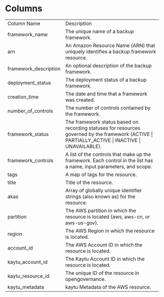 # Columns  

<table>
	<tr><td>Column Name</td><td>Description</td></tr>
	<tr><td>framework_name</td><td>The unique name of a backup framework.</td></tr>
	<tr><td>arn</td><td>An Amazon Resource Name (ARN) that uniquely identifies a backup framework resource.</td></tr>
	<tr><td>framework_description</td><td>An optional description of the backup framework.</td></tr>
	<tr><td>deployment_status</td><td>The deployment status of a backup framework.</td></tr>
	<tr><td>creation_time</td><td>The date and time that a framework was created.</td></tr>
	<tr><td>number_of_controls</td><td>The number of controls contained by the framework.</td></tr>
	<tr><td>framework_status</td><td>The framework status based on recording statuses for resources governed by the framework (ACTIVE | PARTIALLY_ACTIVE | INACTIVE | UNAVAILABLE).</td></tr>
	<tr><td>framework_controls</td><td>A list of the controls that make up the framework. Each control in the list has a name, input parameters, and scope.</td></tr>
	<tr><td>tags</td><td>A map of tags for the resource.</td></tr>
	<tr><td>title</td><td>Title of the resource.</td></tr>
	<tr><td>akas</td><td>Array of globally unique identifier strings (also known as) for the resource.</td></tr>
	<tr><td>partition</td><td>The AWS partition in which the resource is located (aws, aws-cn, or aws-us-gov).</td></tr>
	<tr><td>region</td><td>The AWS Region in which the resource is located.</td></tr>
	<tr><td>account_id</td><td>The AWS Account ID in which the resource is located.</td></tr>
	<tr><td>kaytu_account_id</td><td>The Kaytu Account ID in which the resource is located.</td></tr>
	<tr><td>kaytu_resource_id</td><td>The unique ID of the resource in opengovernance.</td></tr>
	<tr><td>kaytu_metadata</td><td>kaytu Metadata of the AWS resource.</td></tr>
</table>